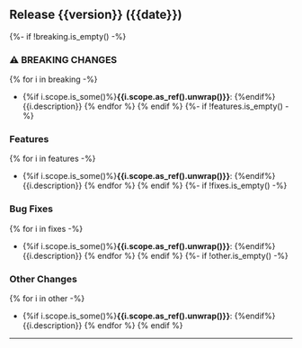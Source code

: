 
## Release {{version}} ({{date}})

{%- if !breaking.is_empty() -%}
### ⚠ BREAKING CHANGES
{% for i in breaking -%}
* {%if i.scope.is_some()%}**{{i.scope.as_ref().unwrap()}}**: {%endif%}{{i.description}}
{% endfor %}
{% endif %}
{%- if !features.is_empty() -%}
### Features
{% for i in features -%}
* {%if i.scope.is_some()%}**{{i.scope.as_ref().unwrap()}}**: {%endif%}{{i.description}}
{% endfor %}
{% endif %}
{%- if !fixes.is_empty() -%}
### Bug Fixes
{% for i in fixes -%}
* {%if i.scope.is_some()%}**{{i.scope.as_ref().unwrap()}}**: {%endif%}{{i.description}}
{% endfor %}
{% endif %}
{%- if !other.is_empty() -%}
### Other Changes
{% for i in other -%}
* {%if i.scope.is_some()%}**{{i.scope.as_ref().unwrap()}}**: {%endif%}{{i.description}}
{% endfor %}
{% endif %}
---
